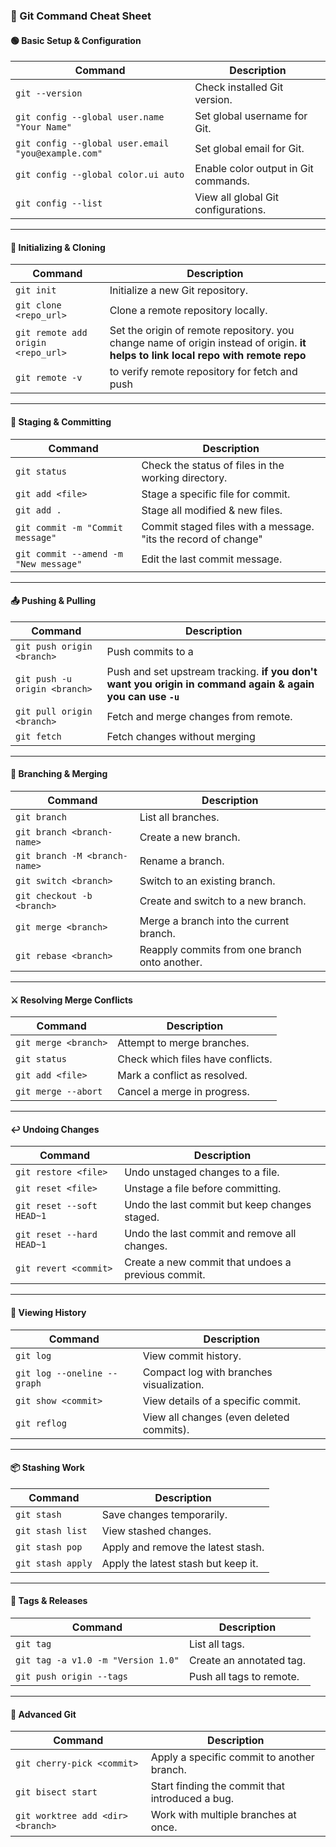 ### **🚀 Git Command Cheat Sheet**

#### **🟢 Basic Setup & Configuration**

| **Command**                                        | **Description**                      |
| -------------------------------------------------- | ------------------------------------ |
| `git --version`                                    | Check installed Git version.         |
| `git config --global user.name "Your Name"`        | Set global username for Git.         |
| `git config --global user.email "you@example.com"` | Set global email for Git.            |
| `git config --global color.ui auto`                | Enable color output in Git commands. |
| `git config --list`                                | View all global Git configurations.  |

---

#### **📂 Initializing & Cloning**

| **Command**                        | **Description**                                                                                                                    |
| ---------------------------------- | ---------------------------------------------------------------------------------------------------------------------------------- |
| `git init`                         | Initialize a new Git repository.                                                                                                   |
| `git clone <repo_url>`             | Clone a remote repository locally.                                                                                                 |
| `git remote add origin <repo_url>` | Set the origin of remote repository. you change name of origin instead of origin. **it helps to link local repo with remote repo** |
| `git remote -v`                    | to verify remote repository for fetch and push                                                                                     |

---

#### **📄 Staging & Committing**

| **Command**                           | **Description**                                                |
| ------------------------------------- | -------------------------------------------------------------- |
| `git status`                          | Check the status of files in the working directory.            |
| `git add <file>`                      | Stage a specific file for commit.                              |
| `git add .`                           | Stage all modified & new files.                                |
| `git commit -m "Commit message"`      | Commit staged files with a message. "its the record of change" |
| `git commit --amend -m "New message"` | Edit the last commit message.                                  |

---

#### **📤 Pushing & Pulling**

| **Command**                   | **Description**                                                                                            |
| ----------------------------- | ---------------------------------------------------------------------------------------------------------- |
| `git push origin <branch>`    | Push commits to a                                                                                          |
| `git push -u origin <branch>` | Push and set upstream tracking. **if you don't want you origin in command again & again you can use `-u`** |
| `git pull origin <branch>`    | Fetch and merge changes from remote.                                                                       |
| `git fetch`                   | Fetch changes without merging                                                                              |

---

#### **🔄 Branching & Merging**

| **Command**                | **Description**                               |
| -------------------------- | --------------------------------------------- |
| `git branch`               | List all branches.                            |
| `git branch <branch-name>` | Create a new branch.                          |
| `git branch -M <branch-name>` | Rename a branch.                          |
| `git switch <branch>`      | Switch to an existing branch.                 |
| `git checkout -b <branch>` | Create and switch to a new branch.            |
| `git merge <branch>`       | Merge a branch into the current branch.       |
| `git rebase <branch>`      | Reapply commits from one branch onto another. |

---

#### **⚔️ Resolving Merge Conflicts**

|**Command**|**Description**|
|---|---|
|`git merge <branch>`|Attempt to merge branches.|
|`git status`|Check which files have conflicts.|
|`git add <file>`|Mark a conflict as resolved.|
|`git merge --abort`|Cancel a merge in progress.|

---

#### **↩️ Undoing Changes**

|**Command**|**Description**|
|---|---|
|`git restore <file>`|Undo unstaged changes to a file.|
|`git reset <file>`|Unstage a file before committing.|
|`git reset --soft HEAD~1`|Undo the last commit but keep changes staged.|
|`git reset --hard HEAD~1`|Undo the last commit and remove all changes.|
|`git revert <commit>`|Create a new commit that undoes a previous commit.|

---

#### **📜 Viewing History**

|**Command**|**Description**|
|---|---|
|`git log`|View commit history.|
|`git log --oneline --graph`|Compact log with branches visualization.|
|`git show <commit>`|View details of a specific commit.|
|`git reflog`|View all changes (even deleted commits).|

---

#### **📦 Stashing Work**

|**Command**|**Description**|
|---|---|
|`git stash`|Save changes temporarily.|
|`git stash list`|View stashed changes.|
|`git stash pop`|Apply and remove the latest stash.|
|`git stash apply`|Apply the latest stash but keep it.|

---

#### **🎯 Tags & Releases**

|**Command**|**Description**|
|---|---|
|`git tag`|List all tags.|
|`git tag -a v1.0 -m "Version 1.0"`|Create an annotated tag.|
|`git push origin --tags`|Push all tags to remote.|

---

#### **🚀 Advanced Git**

|**Command**|**Description**|
|---|---|
|`git cherry-pick <commit>`|Apply a specific commit to another branch.|
|`git bisect start`|Start finding the commit that introduced a bug.|
|`git worktree add <dir> <branch>`|Work with multiple branches at once.|
